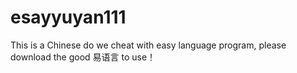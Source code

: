 # esayyuyan111
This is a Chinese do we cheat with easy language program, please download the good 易语言 to use！
